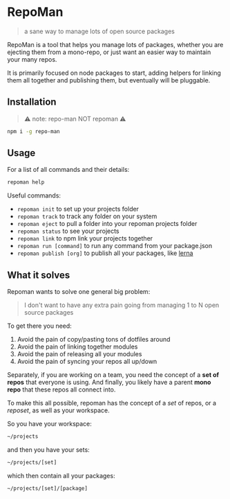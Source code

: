 # RepoMan

> a sane way to manage lots of open source packages

RepoMan is a tool that helps you manage lots of packages, whether you are
ejecting them from a mono-repo, or just want an easier way to maintain your
many repos.

It is primarily focused on node packages to start, adding helpers for linking
them all together and publishing them, but eventually will be pluggable.

## Installation

> ⚠️ note: repo-man NOT repoman ⚠️

```sh
npm i -g repo-man
```

## Usage

For a list of all commands and their details:

```sh
repoman help
```

Useful commands:

- `repoman init` to set up your projects folder
- `repoman track` to track any folder on your system
- `repoman eject` to pull a folder into your repoman projects folder
- `repoman status` to see your projects
- `repoman link` to npm link your projects together
- `repoman run [command]` to run any command from your package.json
- `repoman publish [org]` to publish all your packages, like [lerna](https://github.com/lerna/lerna)

## What it solves

Repoman wants to solve one general big problem:

> I don't want to have any extra pain going from managing 1 to N open source packages

To get there you need:

1. Avoid the pain of copy/pasting tons of dotfiles around
2. Avoid the pain of linking together modules
3. Avoid the pain of releasing all your modules
4. Avoid the pain of syncing your repos all up/down

Separately, if you are working on a team, you need the concept of a **set of repos** that everyone is using.
And finally, you likely have a parent **mono repo** that these repos all connect into.

To make this all possible, repoman has the concept of a *set* of repos, or a *reposet*,
as well as your workspace.

So you have your workspace:

```sh
~/projects
```

and then you have your sets:

```sh
~/projects/[set]
```

which then contain all your packages:

```sh
~/projects/[set]/[package]
```
